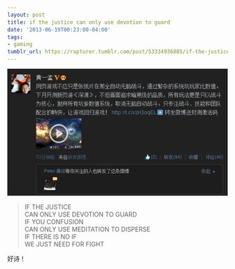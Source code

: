```yaml
---
layout: post
title: if the justice can only use devotion to guard
date: '2013-06-19T00:23:00-04:00'
tags:
- gaming
tumblr_url: https://rapturer.tumblr.com/post/53334936885/if-the-justice-can-only-use-devotion-to-guard
---
```

 ![](/assets/img/tumblr_momhjln9Y71r6af0jo1_640.png)  

> IF THE JUSTICE  
> CAN ONLY USE DEVOTION TO GUARD  
> IF YOU CONFUSION  
> CAN ONLY USE MEDITATION TO DISPERSE  
> IF THERE IS NO IF  
> WE JUST NEED FOR FIGHT

好诗！

